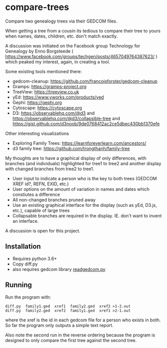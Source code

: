# compare-trees
Compare two genealogy trees via their GEDCOM files.

When getting a tree from a cousin its tedious to compare their tree to yours when names, dates, children, etc. don't match exactly.

A discussion was initiated on the Facebook group Technology for Genealogy by Enno Borgsteede
( https://www.facebook.com/groups/techgen/posts/4657049764387623/ ) 
which peaked my interest, again, in creating a tool.

Some existing tools mentioned there:
- gedcom-cleanup: https://github.com/francoisforster/gedcom-cleanup
- Gramps: https://gramps-project.org
- TreeView: https://treeview.co.uk
- yEd: https://www.yworks.com/products/yed
- Gephi: https://gephi.org
- Cytoscape: https://cytoscape.org
- D3: https://observablehq.com/@d3 and https://observablehq.com/@d3/collapsible-tree and https://gist.github.com/d3noob/9de0768412ac2ce5dbec430bb1370efe

Other interesting visualizations
- Exploring Family Trees: https://learnforeverlearn.com/ancestors/
- d3 family tree: https://github.com/trongthanh/family-tree

My thoughts are to have a graphical display of only differences, with branches (and individuals) highlighted for tree1 to tree2 and another display with changed branches from tree2 to tree1.
- User input to indicate a person who is the key to both trees (GEDCOM XREF id?, REFN, EXID, etc.)
- User options on the amount of variation in names and dates which constiutes a difference
- All non-changed branches pruned away
- Use an existing graphical interface for the display (such as yEd, D3.js, etc.), capable of large trees
- Collapsable branches are required in the display. IE. don't want to invent an interface.

A discussion is open for this project.

## Installation ##

- Requires python 3.6+
- Copy diff.py
- also requires gedcom library [readgedcom.py](https://github.com/johnandrea/readgedcom)

## Running ##

Run the program with:
```
diff.py  family1.ged  xref1  family2.ged  xref2 >1-2.out
diff.py  family2.ged  xref2  family1.ged  xref1 >2-1.out
```

where the xref is the id in each gedcom file for a person who exists in both.
So far the program only outputs a simple text report.

Also note the second run in the reverse ordering because the program is designed to only compare the first tree against the second tree.
